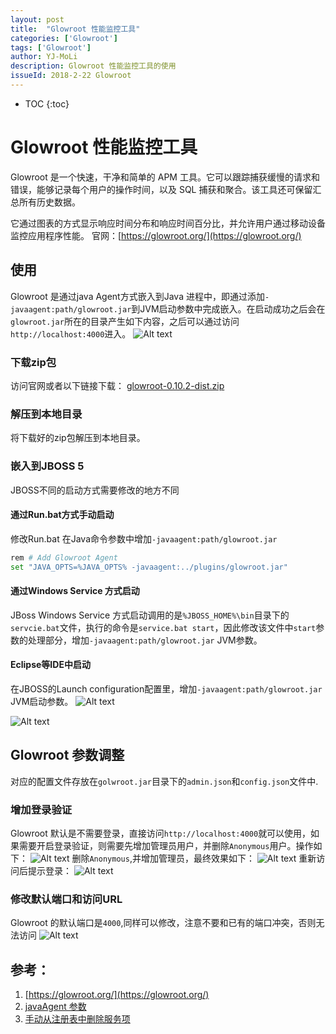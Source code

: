 ```yaml
---
layout: post
title:  "Glowroot 性能监控工具"
categories: ['Glowroot']
tags: ['Glowroot'] 
author: YJ-MoLi
description: Glowroot 性能监控工具的使用
issueId: 2018-2-22 Glowroot
---
```

* TOC
{:toc}


# Glowroot 性能监控工具
Glowroot 是一个快速，干净和简单的 APM 工具。它可以跟踪捕获缓慢的请求和错误，能够记录每个用户的操作时间，以及 SQL 捕获和聚合。该工具还可保留汇总所有历史数据。

它通过图表的方式显示响应时间分布和响应时间百分比，并允许用户通过移动设备监控应用程序性能。
官网：[https://glowroot.org/](https://glowroot.org/)

## 使用

Glowroot  是通过java Agent方式嵌入到Java 进程中，即通过添加`-javaagent:path/glowroot.jar`到JVM启动参数中完成嵌入。在启动成功之后会在` glowroot.jar`所在的目录产生如下内容，之后可以通过访问`http://localhost:4000`进入。
![Alt text](/assets/images/glowroot/1518140796960.png)


### 下载zip包
访问官网或者以下链接下载：
[glowroot-0.10.2-dist.zip](https://github.com/glowroot/glowroot/releases/download/v0.10.2/glowroot-0.10.2-dist.zip)

### 解压到本地目录
将下载好的zip包解压到本地目录。

 
### 嵌入到JBOSS 5
JBOSS不同的启动方式需要修改的地方不同

#### 通过Run.bat方式手动启动
修改Run.bat 在Java命令参数中增加`-javaagent:path/glowroot.jar`
```bash
rem # Add Glowroot Agent
set "JAVA_OPTS=%JAVA_OPTS% -javaagent:../plugins/glowroot.jar"
```

#### 通过Windows Service 方式启动
JBoss Windows Service 方式启动调用的是`%JBOSS_HOME%\bin`目录下的`servcie.bat`文件，执行的命令是`service.bat start`，因此修改该文件中`start`参数的处理部分，增加`-javaagent:path/glowroot.jar` JVM参数。

#### Eclipse等IDE中启动
在JBOSS的Launch configuration配置里，增加`-javaagent:path/glowroot.jar` JVM启动参数。
![Alt text](/assets/images/glowroot/1518141370388.png)

![Alt text](/assets/images/glowroot/1518141354143.png)


## Glowroot  参数调整
对应的配置文件存放在`golwroot.jar`目录下的`admin.json`和`config.json`文件中.

### 增加登录验证
Glowroot   默认是不需要登录，直接访问`http://localhost:4000`就可以使用，如果需要开启登录验证，则需要先增加管理员用户，并删除`Anonymous`用户。操作如下：
![Alt text](/assets/images/glowroot/1518142128758.png)
删除`Anonymous`,并增加管理员，最终效果如下：
![Alt text](/assets/images/glowroot/1518142198245.png)
重新访问后提示登录：
![Alt text](/assets/images/glowroot/1518141831943.png)

### 修改默认端口和访问URL
Glowroot   的默认端口是`4000`,同样可以修改，注意不要和已有的端口冲突，否则无法访问
![Alt text](/assets/images/glowroot/1518142737804.png)



## 参考：
1. [https://glowroot.org/](https://glowroot.org/)
2. [javaAgent 参数](http://blog.csdn.net/scorpio3k/article/details/6745443)
3. [手动从注册表中删除服务项](http://blog.csdn.net/thanklife/article/details/53896135)


